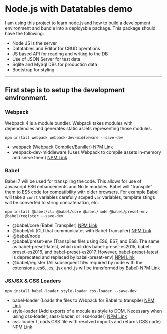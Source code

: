 # Node.js with Datatables demo

I am using this project to learn node.js and how to build a development environment and bundle into a deployable package.  This package should have the following:

- Node JS is the server
- Datatables and Editor for CRUD operations
- JS based API for reading and writing to the DB
- Use of JSON Server for test data
- Sqlite and MySql DBs for production data
- Bootstrap for styling

<hr>
<h2>First step is to setup the development environment.</h2>

<h3>Webpack</h3>
Webpack 4 is a module bundler. Webpack takes modules with dependencies and generates static assets representing those modules.

```
npm install webpack webpack-dev-middleware --save-dev
```

- webpack (Webpack Compiler/Bundler) [NPM Link](https://www.npmjs.com/package/webpack)
- webpack-dev-middleware (Uses Webpack to compile assets in-memory and serve them) [NPM Link](https://www.npmjs.com/package/webpack-dev-middleware)

<h3>Babel</h3>

Babel 7 will be used for transpiling the code.  This allows for use of Javascript ES6 enhancements and Node modules.  Babel will "transpile" them to ES5 code for compatibility with older browsers.  For example Babel will take a `const` variables carefully scoped `var` variables, template stings will be converted to string concatenation, etc.

```
npm install @babel/cli @babel/core @babel/node @babel/preset-env @babel/register --save-dev
```

- @babel/core (Babel Transpiler) [NPM Link](https://www.npmjs.com/package/babel-core)
- @babel/cli (CLI that communicates with Babel Transpiler) [NPM Link](https://www.npmjs.com/package/babel-cli)
- @babel/node
- @babel/preset-env (Transpiles files using ES6, ES7, and ES8. The same as babel-preset-latest, which includes babel-preset-es2015, babel-preset-es2016, and babel-preset-es2017. However, babel-preset-latest is deprecated and replaced by babel-preset-env) [NPM Link](https://www.npmjs.com/package/babel-preset-env)
- @babel/register (All subsequent files required by node with the extensions .es6, .es, .jsx and .js will be transformed by Babel) [NPM Link](https://www.npmjs.com/package/babel-register)


<h3>JS/JSX & CSS Loaders</h3>

```
npm install babel-loader style-loader css-loader --save-dev
```

- babel-loader (Loads the files to Webpack for Babel to transpile) [NPM Link](https://www.npmjs.com/package/babel-loader)
- style-loader (Add exports of a module as style to DOM. Necessary when using css-loader, sass-loader, or less-loader) [NPM Link](https://www.npmjs.com/package/style-loader)
- css-loader (Loads CSS file with resolved imports and returns CSS code) [NPM Link](https://www.npmjs.com/package/css-loader)

